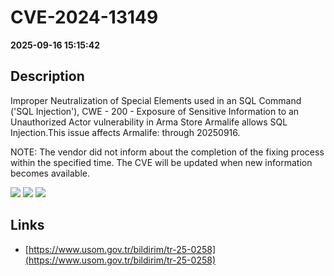 # CVE-2024-13149

**2025-09-16 15:15:42**

## Description
Improper Neutralization of Special Elements used in an SQL Command ('SQL Injection'), CWE - 200 - Exposure of Sensitive Information to an Unauthorized Actor vulnerability in Arma Store Armalife allows SQL Injection.This issue affects Armalife: through 20250916. 

NOTE: The vendor did not inform about the completion of the fixing process within the specified time. The CVE will be updated when new information becomes available.

![](https://img.shields.io/static/v1?label=Score&message=9.8&color=red)
![](https://img.shields.io/static/v1?label=Severity&message=CRITICAL&color=red)
![](https://img.shields.io/static/v1?label=CWE&message=SQL&color=green)

## Links
- [https://www.usom.gov.tr/bildirim/tr-25-0258](https://www.usom.gov.tr/bildirim/tr-25-0258)
